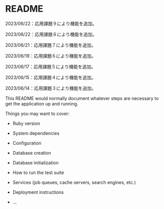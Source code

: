# README

2023/06/22：応用課題９により機能を追加。

2023/06/22：応用課題８により機能を追加。

2023/06/21：応用課題７により機能を追加。

2023/06/19：応用課題６により機能を追加。

2023/06/17：応用課題５により機能を追加。

2023/06/15：応用課題４により機能を追加。

2023/06/14：応用課題３により機能を追加。

This README would normally document whatever steps are necessary to get the
application up and running.

Things you may want to cover:

* Ruby version

* System dependencies

* Configuration

* Database creation

* Database initialization

* How to run the test suite

* Services (job queues, cache servers, search engines, etc.)

* Deployment instructions

* ...
